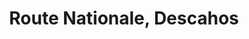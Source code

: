---
title: Route Nationale, Descahos
url: /route-nationale-descahos/
latitude: 19.444
longitude: -72.682
---